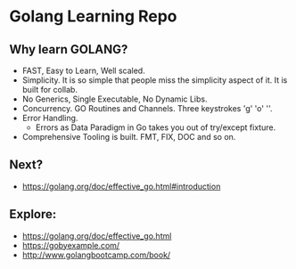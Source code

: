# Golang Learning Repo

## Why learn GOLANG?
* FAST, Easy to Learn, Well scaled. 
* Simplicity. It is so simple that people miss the simplicity aspect of it. It is built for collab.  
* No Generics, Single Executable, No Dynamic Libs. 
* Concurrency. GO Routines and Channels. Three keystrokes 'g' 'o' '<space>'. 
* Error Handling. 
    * Errors as Data Paradigm in Go takes you out of try/except fixture. 
* Comprehensive Tooling is built. FMT, FIX, DOC and so on. 


## Next?
* https://golang.org/doc/effective_go.html#introduction

## Explore:
* https://golang.org/doc/effective_go.html
* https://gobyexample.com/
* http://www.golangbootcamp.com/book/
